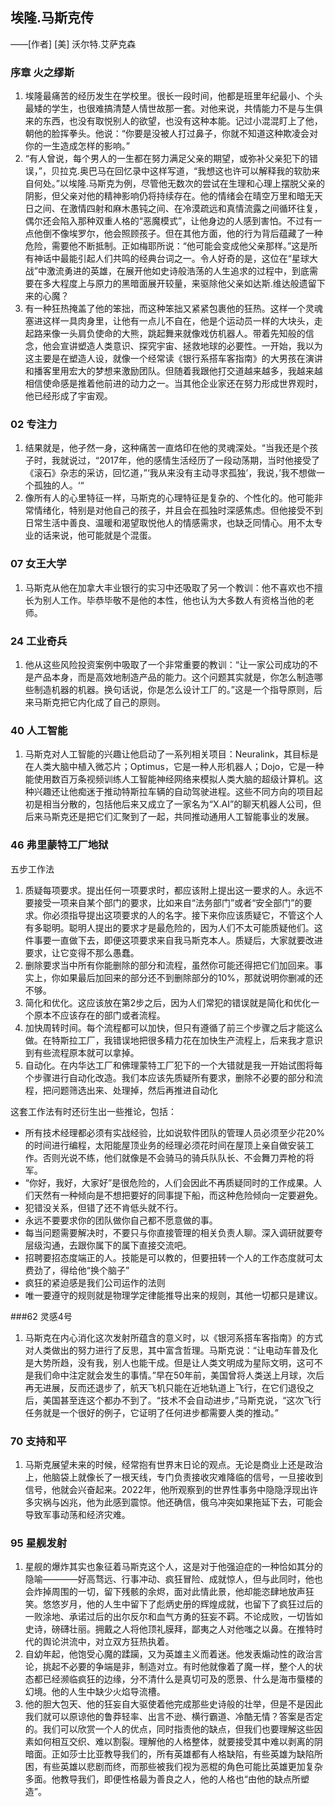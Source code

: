## 埃隆.马斯克传

——[作者] [美] 沃尔特.艾萨克森

### 序章 火之缪斯

1. 埃隆最痛苦的经历发生在学校里。很长一段时间，他都是班里年纪最小、个头最矮的学生，也很难搞清楚人情世故那一套。对他来说，共情能力不是与生俱来的东西，也没有取悦别人的欲望，也没有这种本能。记过小混混盯上了他，朝他的脸挥拳头。他说：“你要是没被人打过鼻子，你就不知道这种欺凌会对你的一生造成怎样的影响。”
2. “有人曾说，每个男人的一生都在努力满足父亲的期望，或弥补父亲犯下的错误，”，贝拉克.奥巴马在回忆录中这样写道，“我想这也许可以解释我的软肋来自何处。”以埃隆.马斯克为例，尽管他无数次的尝试在生理和心理上摆脱父亲的阴影，但父亲对他的精神影响仍将持续存在。他的情绪会在晴空万里和暗无天日之间、在激情四射和麻木愚钝之间、在冷漠疏远和真情流露之间循环往复，偶尔还会陷入那种双重人格的“恶魔模式”，让他身边的人感到害怕。不过有一点他倒不像埃罗尔，他会照顾孩子。但在其他方面，他的行为背后蕴藏了一种危险，需要他不断抵制。正如梅耶所说：“他可能会变成他父亲那样。”这是所有神话中最能引起人们共鸣的经典台词之一。令人好奇的是，这位在“星球大战”中激流勇进的英雄，在展开他如史诗般浩荡的人生追求的过程中，到底需要在多大程度上与原力的黑暗面展开较量，来驱除他父亲如达斯.维达般遗留下来的心魔？
3. 有一种狂热掩盖了他的笨拙，而这种笨拙又紧紧包裹他的狂热。这样一个灵魂塞进这样一具肉身里，让他有一点儿不自在，他是个运动员一样的大块头，走起路来像一头肩负使命的大熊，跳起舞来就像戏仿机器人。带着先知般的信念，他会宣讲塑造人类意识、探究宇宙、拯救地球的必要性。一开始，我以为这主要是在塑造人设，就像一个经常读《银行系搭车客指南》的大男孩在演讲和播客里用宏大的梦想来激励团队。但随着我跟他打交道越来越多，我越来越相信使命感是推着他前进的动力之一。当其他企业家还在努力形成世界观时，他已经形成了宇宙观。

### 02 专注力

1. 结果就是，他孑然一身，这种痛苦一直烙印在他的灵魂深处。“当我还是个孩子时，我就说过，“2017年，他的感情生活经历了一段动荡期，当时他接受了《滚石》杂志的采访，回忆道，”‘我从来没有主动寻求孤独’，我说，’我不想做一个孤独的人。‘“
2. 像所有人的心里特征一样，马斯克的心理特征是复杂的、个性化的。他可能非常情绪化，特别是对他自己的孩子，并且会在孤独时深感焦虑。但他接受不到日常生活中善良、温暖和渴望取悦他人的情感需求，也缺乏同情心。用不太专业的话来说，他可能就是个混蛋。

### 07 女王大学

1. 马斯克从他在加拿大丰业银行的实习中还吸取了另一个教训：他不喜欢也不擅长为别人工作。毕恭毕敬不是他的本性，他也认为大多数人有资格当他的老师。

### 24 工业奇兵

1. 他从这些风险投资案例中吸取了一个非常重要的教训：“让一家公司成功的不是产品本身，而是高效地制造产品的能力。这个问题其实就是，你怎么制造哪些制造机器的机器。换句话说，你是怎么设计工厂的。”这是一个指导原则，后来马斯克把它内化成了自己的原则。

### 40 人工智能

1. 马斯克对人工智能的兴趣让他启动了一系列相关项目：Neuralink，其目标是在人类大脑中植入微芯片；Optimus，它是一种人形机器人；Dojo，它是一种能使用数百万条视频训练人工智能神经网络来模拟人类大脑的超级计算机。这种兴趣还让他痴迷于推动特斯拉车辆的自动驾驶进程。这些不同方向的项目起初是相当分散的，包括他后来又成立了一家名为“X.AI”的聊天机器人公司，但后来马斯克还是把它们汇聚到了一起，共同推动通用人工智能事业的发展。

### 46 弗里蒙特工厂地狱

五步工作法

1. 质疑每项要求。提出任何一项要求时，都应该附上提出这一要求的人。永远不要接受一项来自某个部门的要求，比如来自“法务部门”或者“安全部门”的要求。你必须指导提出这项要求的人的名字。接下来你应该质疑它，不管这个人有多聪明。聪明人提出的要求才是最危险的，因为人们不太可能质疑他们。这件事要一直做下去，即便这项要求来自我马斯克本人。质疑后，大家就要改进要求，让它变得不那么愚蠢。
2. 删除要求当中所有你能删除的部分和流程，虽然你可能还得把它们加回来。事实上，你如果最后加回来的部分还不到删除部分的10%，那就说明你删减的还不够。
3. 简化和优化。这应该放在第2步之后，因为人们常犯的错误就是简化和优化一个原本不应该存在的部门或者流程。
4. 加快周转时间。每个流程都可以加快，但只有遵循了前三个步骤之后才能这么做。在特斯拉工厂，我错误地把很多精力花在加快生产流程上，后来我才意识到有些流程原本就可以拿掉。
5. 自动化。在内华达工厂和佛理蒙特工厂犯下的一个大错就是我一开始试图将每个步骤进行自动化改造。我们本应该先质疑所有要求，删除不必要的部分和流程，把问题筛选出来、处理掉，然后再推进自动化

这套工作法有时还衍生出一些推论，包括：

- 所有技术经理都必须有实战经验，比如说软件团队的管理人员必须至少花20%的时间进行编程，太阳能屋顶业务的经理必须花时间在屋顶上亲自做安装工作。否则光说不练，他们就像是不会骑马的骑兵队队长、不会舞刀弄枪的将军。
- “你好，我好，大家好”是很危险的，人们会因此不再质疑同时的工作成果。人们天然有一种倾向是不想把要好的同事提下船，而这种危险倾向一定要避免。
- 犯错没关系，但错了还不肯低头就不行。
- 永远不要要求你的团队做你自己都不愿意做的事。
- 每当问题需要解决时，不要只与你直接管理的相关负责人聊。深入调研就要夸层级沟通，去跟你属下的属下直接交流吧。
- 招聘要招态度端正的人。技能是可以教的，但要扭转一个人的工作态度就可太费劲了，得给他“换个脑子”
- 疯狂的紧迫感是我们公司运作的法则
- 唯一要遵守的规则就是物理学定律能推导出来的规则，其他一切都只是建议。

###62 灵感4号

1. 马斯克在内心消化这次发射所蕴含的意义时，以《银河系搭车客指南》的方式对人类做出的努力进行了反思，其中富含哲理。马斯克说：“让电动车普及化是大势所趋，没有我，别人也能干成。但是让人类文明成为星际文明，这可不是我们命中注定就会发生的事情。”早在50年前，美国曾将人类送上月球，次后再无进展，反而还退步了，航天飞机只能在近地轨道上飞行，在它们退役之后，美国甚至连这个都办不到了。“技术不会自动进步，”马斯克说，“这次飞行任务就是一个很好的例子，它证明了任何进步都需要人类的推动。”

### 70 支持和平

1. 马斯克展望未来的时候，经常抱有世界末日论的观点。无论是商业上还是政治上，他脑袋上就像长了一根天线，专门负责接收灾难降临的信号，一旦接收到信号，他就会兴奋起来。2022年，他所观察到的世界性事务中隐隐浮现出许多灾祸与凶兆，他为此感到震惊。他还确信，俄乌冲突如果拖延下去，可能会导致军事动荡和经济灾难。

### 95 星舰发射

1. 星舰的爆炸其实也象征着马斯克这个人，这是对于他强迫症的一种恰如其分的隐喻————好高骛远、行事冲动、疯狂冒险、成就惊人，但与此同时，他也会炸掉周围的一切，留下残骸的余烬，面对此情此景，他却能恣肆地放声狂笑。悠悠岁月，他的人生中留下了彪炳史册的辉煌成就，也留下了疯狂过后的一败涂地、承诺过后的出尔反尔和血气方勇的狂妄不羁。不论成败，一切皆如史诗，磅礴壮丽。拥戴之人将他顶礼膜拜，鄙夷之人对他嗤之以鼻。在推特时代的舆论洪流中，对立双方狂热执着。
2. 自幼年起，他饱受心魔的蹂躏，又为英雄主义而着迷。他发表煽动性的政治言论，挑起不必要的争端是非，制造对立。有时他就像着了魔一样，整个人的状态都已经濒临疯狂的边缘，分不清什么是真切可及的愿景、什么是海市蜃楼的幻境。他的人生中缺少火焰导流槽。
3. 他的胆大包天、他的狂妄自大驱使着他完成那些史诗般的壮举，但是不是因此我们就可以原谅他的鲁莽轻率、出言不逊、横行霸道、冷酷无情？答案是否定的。我们可以欣赏一个人的优点，同时指责他的缺点，但我们也要理解这些因素如何相互交织、难以割裂。理解他的人格整体，就要接受其中难以剥离的阴暗面。正如莎士比亚教导我们的，所有英雄都有人格缺陷，有些英雄为缺陷所困，有些英雄以悲剧而终，而那些被我们视为恶棍的角色可能比英雄更加复杂多面。他教导我们，即便性格最为善良之人，他的人格也“由他的缺点所塑造”。